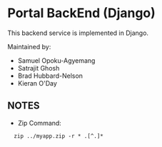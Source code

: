 # Portal BackEnd (Django)
This backend service is implemented in Django.  

Maintained by:
* Samuel Opoku-Agyemang
* Satrajit Ghosh
* Brad Hubbard-Nelson
* Kieran O'Day


## NOTES
* Zip Command: 
```
  zip ../myapp.zip -r * .[^.]*
```

